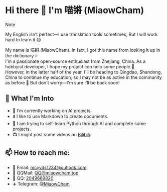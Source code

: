# Hi there 👋 I'm 喵锵 (MiaowCham)

> [!note]
> My English isn’t perfect—I use translation tools sometimes, But I will work hard to learn it.😄

My name is 喵锵 (MiaowCham). In fact, I got this name from looking it up in the dictionary 💦  
I'm a passionate open-source enthusiast from Zhejiang, China. As a hobbyist developer, I hope my project can help some people.🙏  
However, in the latter half of the year, I'll be heading to Qingdao, Shandong, China to continue my education, so I may not be as active in the community as before 🥲 But don't worry—I'm sure I'll be back soon!

## 🥰 What I'm Into
- 🔭 I’m currently working on AI projects.
- ⬇️ I like to use Markdown to create documents.
- 🐍 I am trying to self-learn Python through AI and complete some projects.
- 📺 I might post some videos on [Bilibili](https://space.bilibili.com/485769432).

## 📫 How to reach me:
- 📧 Email: mcyyds1234@outlook.com
- 📧 QQMail: QQ@miaowcham.top
- 🐧 QQ: [2049669820](https://qm.qq.com/q/qjU8Nm72fe)
- ✈️ Telegram: [@MiaowCham](https://t.me/miaowcham)